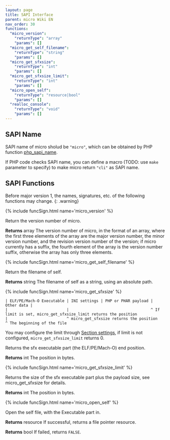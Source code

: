 ```yaml
---
layout: page
title: SAPI Interface
parent: micro Wiki EN
nav_order: 30
functions:
  "micro_version":
    "returnType": "array"
    "params": []
  "micro_get_self_filename":
    "returnType": "string"
    "params": []
  "micro_get_sfxsize":
    "returnType": "int"
    "params": []
  "micro_get_sfxsize_limit":
    "returnType": "int"
    "params": []
  "micro_open_self":
    "returnType": "resource|bool"
    "params": []
  "realloc_console":
    "returnType": "void"
    "params": []
---
```


## SAPI Name

SAPI name of micro sholud be `"micro"`, which can be obtained by PHP function [php_sapi_name](https://www.php.net/manual/en/function.php-sapi-name.php).

If PHP code checks SAPI name, you can define a macro (TODO: use `make` parameter to specify) to make micro return `"cli"` as SAPI name.

## SAPI Functions

Before major version 1, the names, signatures, etc. of the following functions may change.
{: .warning}

{% include funcSign.html name='micro_version' %}

Return the version number of micro.

**Returns** array The version number of micro, in the format of an array, where the first three elements of the array are the major version number, the minor version number, and the revision version number of the version; if micro currently has a suffix, the fourth element of the array is the version number suffix, otherwise the array has only three elements.

{% include funcSign.html name='micro_get_self_filename' %}

Return the filename of self.

**Returns** string The filename of self as a string, using an absolute path.

{% include funcSign.html name='micro_get_sfxsize' %}

```text
| ELF/PE/Mach-O Executable | INI settings | PHP or PHAR payload | Other data |
|                          |                                    ^ If limit is set, micro_get_sfxsize_limit returns the position
|                          ^ micro_get_sfxsize returns the position
^ The beginning of the file
```

You may configure the limit through [Section settings](/micro/en/sections.html), if limit is not configured, `micro_get_sfxsize_limit` returns 0.

Returns the sfx executable part (the ELF/PE/Mach-O) end position.

**Returns** int The position in bytes.

{% include funcSign.html name='micro_get_sfxsize_limit' %}

Returns the size of the sfx executable part plus the payload size, see micro_get_sfxsize for details.

**Returns** int The position in bytes.

{% include funcSign.html name='micro_open_self' %}

Open the self file, with the Executable part in.

**Returns** resource If successful, returns a file pointer resource.

**Returns** bool If failed, returns `FALSE`.
